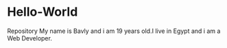 # Hello-World
Repository
My name is Bavly and i am 19 years old.I live in Egypt and i am a Web Developer.
